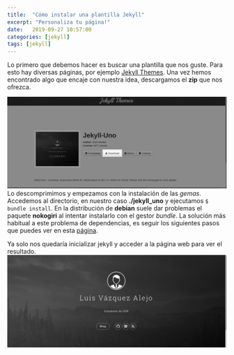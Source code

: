 ```yaml
---
title:  "Cómo instalar una plantilla Jekyll"
excerpt: "Personaliza tu página!"
date:   2019-09-27 10:57:00
categories: [jekyll]
tags: [jekyll]
---
```


Lo primero que debemos hacer es buscar una plantilla que nos guste. Para esto hay diversas páginas, por ejemplo [Jekyll Themes](https://jekyllthemes.io/). Una vez hemos encontrado algo que encaje con nuestra idea, descargamos el **zip** que nos ofrezca.

<a href="/images/download-theme.png"><img src="/images/download-theme.png" /></a>
Lo descomprimimos y empezamos con la instalación de las _gemas_. Accedemos al directorio, en nuestro caso **./jekyll_uno** y ejecutamos `$ bundle install`.
En la distribución de **debian** suele dar problemas el paquete **nokogiri** al intentar instalarlo con el gestor *bundle*. La solución más habitual a este problema de dependencias, es seguir los siguientes pasos que puedes ver en esta [página](https://nokogiri.org/tutorials/installing_nokogiri.html).

Ya solo nos quedaría inicializar jekyll y acceder a la página web para ver el resultado.
<a href="/images/test-j.png"><img src="/images/test-j.png" /></a>
